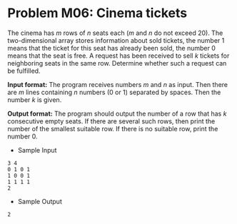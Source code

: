 # Problem M06: Cinema tickets
The cinema has *m* rows of *n* seats each (*m* and *n* do not exceed 20). The two-dimensional array stores information about sold tickets, the number 1 means that the ticket for this seat has already been sold, the number 0 means that the seat is free. A request has been received to sell *k* tickets for neighboring seats in the same row. Determine whether such a request can be fulfilled.

**Input format:** The program receives numbers *m* and *n* as input. Then there are *m* lines containing *n* numbers (0 or 1) separated by spaces. Then the number *k* is given.

**Output format:** The program should output the number of a row that has *k* consecutive empty seats. If there are several such rows, then print the number of the smallest suitable row. If there is no suitable row, print the number 0.

+ Sample Input

```
3 4
0 1 0 1
1 0 0 1
1 1 1 1
2
```
+ Sample Output
```
2
```